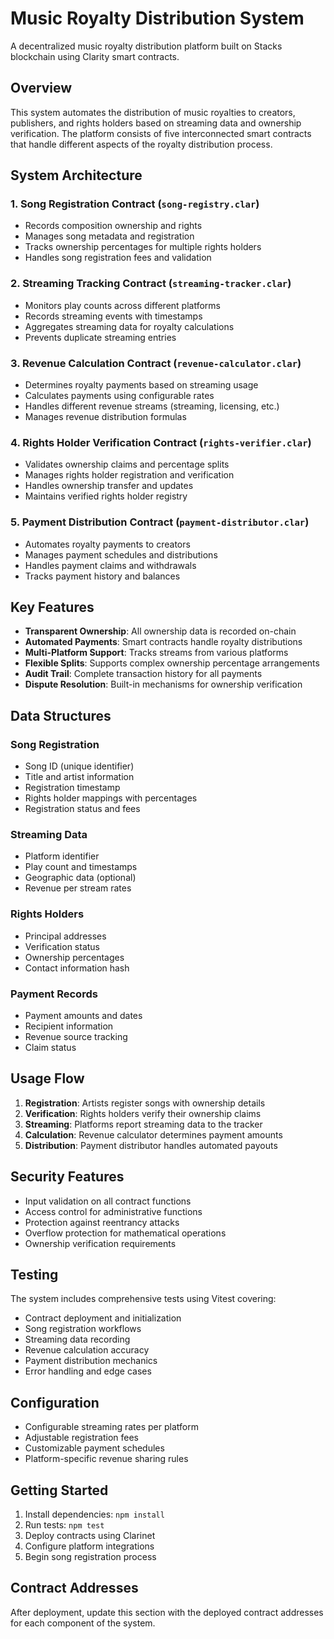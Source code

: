 # Music Royalty Distribution System

A decentralized music royalty distribution platform built on Stacks blockchain using Clarity smart contracts.

## Overview

This system automates the distribution of music royalties to creators, publishers, and rights holders based on streaming data and ownership verification. The platform consists of five interconnected smart contracts that handle different aspects of the royalty distribution process.

## System Architecture

### 1. Song Registration Contract (`song-registry.clar`)
- Records composition ownership and rights
- Manages song metadata and registration
- Tracks ownership percentages for multiple rights holders
- Handles song registration fees and validation

### 2. Streaming Tracking Contract (`streaming-tracker.clar`)
- Monitors play counts across different platforms
- Records streaming events with timestamps
- Aggregates streaming data for royalty calculations
- Prevents duplicate streaming entries

### 3. Revenue Calculation Contract (`revenue-calculator.clar`)
- Determines royalty payments based on streaming usage
- Calculates payments using configurable rates
- Handles different revenue streams (streaming, licensing, etc.)
- Manages revenue distribution formulas

### 4. Rights Holder Verification Contract (`rights-verifier.clar`)
- Validates ownership claims and percentage splits
- Manages rights holder registration and verification
- Handles ownership transfer and updates
- Maintains verified rights holder registry

### 5. Payment Distribution Contract (`payment-distributor.clar`)
- Automates royalty payments to creators
- Manages payment schedules and distributions
- Handles payment claims and withdrawals
- Tracks payment history and balances

## Key Features

- **Transparent Ownership**: All ownership data is recorded on-chain
- **Automated Payments**: Smart contracts handle royalty distributions
- **Multi-Platform Support**: Tracks streams from various platforms
- **Flexible Splits**: Supports complex ownership percentage arrangements
- **Audit Trail**: Complete transaction history for all payments
- **Dispute Resolution**: Built-in mechanisms for ownership verification

## Data Structures

### Song Registration
- Song ID (unique identifier)
- Title and artist information
- Registration timestamp
- Rights holder mappings with percentages
- Registration status and fees

### Streaming Data
- Platform identifier
- Play count and timestamps
- Geographic data (optional)
- Revenue per stream rates

### Rights Holders
- Principal addresses
- Verification status
- Ownership percentages
- Contact information hash

### Payment Records
- Payment amounts and dates
- Recipient information
- Revenue source tracking
- Claim status

## Usage Flow

1. **Registration**: Artists register songs with ownership details
2. **Verification**: Rights holders verify their ownership claims
3. **Streaming**: Platforms report streaming data to the tracker
4. **Calculation**: Revenue calculator determines payment amounts
5. **Distribution**: Payment distributor handles automated payouts

## Security Features

- Input validation on all contract functions
- Access control for administrative functions
- Protection against reentrancy attacks
- Overflow protection for mathematical operations
- Ownership verification requirements

## Testing

The system includes comprehensive tests using Vitest covering:
- Contract deployment and initialization
- Song registration workflows
- Streaming data recording
- Revenue calculation accuracy
- Payment distribution mechanics
- Error handling and edge cases

## Configuration

- Configurable streaming rates per platform
- Adjustable registration fees
- Customizable payment schedules
- Platform-specific revenue sharing rules

## Getting Started

1. Install dependencies: `npm install`
2. Run tests: `npm test`
3. Deploy contracts using Clarinet
4. Configure platform integrations
5. Begin song registration process

## Contract Addresses

After deployment, update this section with the deployed contract addresses for each component of the system.
